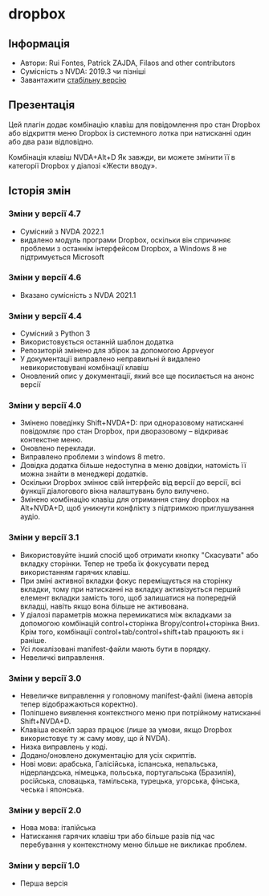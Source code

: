 # dropbox


## Інформація
* Автори: Rui Fontes, Patrick ZAJDA, Filaos and other contributors
* Сумісність з NVDA: 2019.3 чи пізніші
* Завантажити [стабільну версію][1]


## Презентація
Цей плагін додає комбінацію клавіш для повідомлення про стан Dropbox або відкриття меню Dropbox із системного лотка при натисканні один або два рази відповідно. 

Комбінація клавіш NVDA+Alt+D
Як завжди, ви можете змінити її в категорії Dropbox у діалозі «Жести вводу».



## Історія змін


### Зміни у версії 4.7
* Сумісний з NVDA 2022.1
* видалено модуль програми Dropbox, оскільки він спричиняє проблеми з останнім інтерфейсом Dropbox, а Windows 8 не підтримується Microsoft

### Зміни у версії 4.6
* Вказано сумісність з NVDA 2021.1

### Зміни у версії 4.4
* Сумісний з Python 3
* Використовується останній шаблон додатка
* Репозиторій змінено для збірок за допомогою Appveyor
* У документації виправлено неправильні й видалено невикористовувані комбінації клавіш
* Оновлений опис у документації, який все ще посилається на анонс версії

### Зміни у версії 4.0
* Змінено поведінку Shift+NVDA+D: при одноразовому натисканні повідомляє про стан Dropbox, при дворазовому – відкриває контекстне меню.
* Оновлено переклади.
* Виправлено проблеми з windows 8 metro.
* Довідка додатка більше недоступна в меню довідки, натомість її можна знайти в менеджері додатків.
* Оскільки Dropbox змінює свій інтерфейс від версії до версії, всі функції діалогового вікна налаштувань було вилучено.
* Змінено комбінацію клавіш для отримання стану dropbox на Alt+NVDA+D, щоб уникнути конфлікту з підтримкою приглушування аудіо.

### Зміни у версії 3.1
* Використовуйте інший спосіб щоб отримати кнопку "Скасувати" або вкладку сторінки. Тепер не треба їх фокусувати перед використанням гарячих клавіш.
* При зміні активної вкладки фокус переміщується на сторінку вкладки, тому при натисканні на вкладку активізується перший елемент вкладки замість того, щоб залишатися на попередній вкладці, навіть якщо вона більше не активована.
* У діалозі параметрів можна перемикатися між вкладками за допомогою комбінацій control+сторінка Вгору/control+сторінка Вниз. Крім того, комбінації control+tab/control+shift+tab працюють як і раніше.
* Усі локалізовані manifest-файли мають бути в порядку.
* Невеличкі виправлення.

### Зміни у версії 3.0
* Невеличке виправлення у головному manifest-файлі (імена авторів тепер відображаються коректно).
* Поліпшено виявлення контекстного меню при потрійному натисканні Shift+NVDA+D.
* Клавіша ескейп зараз працює (лише за умови, якщо Dropbox використовує ту ж саму мову, що й NVDA).
* Низка виправлень у коді.
* Додано/оновлено документацію для усіх скриптів.
* Нові мови: арабська, Галісійська, іспанська, непальська, нідерландська, німецька, польська, португальська (Бразилія), російська, словацька, тамільська, турецька, угорська, фінська, чеська і японська.

### Зміни у версії 2.0
* Нова мова: італійська
* Натискання гарячих клавіш три або більше разів під час перебування у контекстному меню більше не викликає проблем.

### Зміни у версії 1.0
* Перша версія


[1]: https://github.com/ruifontes/dropbox/releases/download/2023.10.01/deopbox-2023.10.01.nvda-addon
